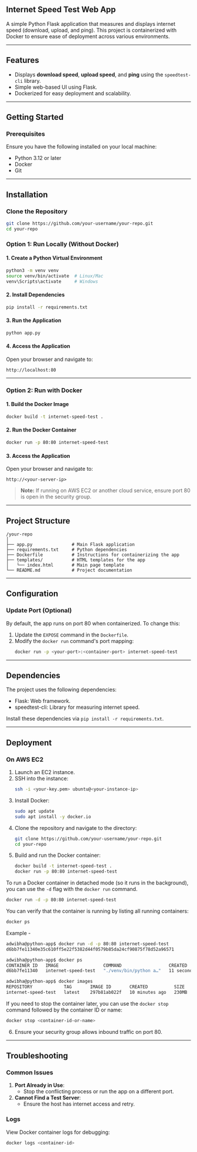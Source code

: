 ## **Internet Speed Test Web App**

A simple Python Flask application that measures and displays internet speed (download, upload, and ping). This project is containerized with Docker to ensure ease of deployment across various environments.

---

## **Features**

- Displays **download speed**, **upload speed**, and **ping** using the `speedtest-cli` library.
- Simple web-based UI using Flask.
- Dockerized for easy deployment and scalability.

---

## **Getting Started**

### Prerequisites

Ensure you have the following installed on your local machine:

- Python 3.12 or later
- Docker
- Git

---

## **Installation**

### **Clone the Repository**

```bash
git clone https://github.com/your-username/your-repo.git
cd your-repo
```

### **Option 1: Run Locally (Without Docker)**

#### 1. Create a Python Virtual Environment

```bash
python3 -m venv venv
source venv/bin/activate  # Linux/Mac
venv\Scripts\activate     # Windows
```

#### 2. Install Dependencies

```bash
pip install -r requirements.txt
```

#### 3. Run the Application

```bash
python app.py
```

#### 4. Access the Application

Open your browser and navigate to:

```plaintext
http://localhost:80
```

---

### **Option 2: Run with Docker**

#### 1. Build the Docker Image

```bash
docker build -t internet-speed-test .
```

#### 2. Run the Docker Container

```bash
docker run -p 80:80 internet-speed-test
```

#### 3. Access the Application

Open your browser and navigate to:

```plaintext
http://<your-server-ip>
```

> **Note:** If running on AWS EC2 or another cloud service, ensure port 80 is open in the security group.

---

## **Project Structure**

```
/your-repo
│
├── app.py               # Main Flask application
├── requirements.txt     # Python dependencies
├── Dockerfile           # Instructions for containerizing the app
├── templates/           # HTML templates for the app
│   └── index.html       # Main page template
└── README.md            # Project documentation
```

---

## **Configuration**

### Update Port (Optional)

By default, the app runs on port 80 when containerized. To change this:

1. Update the `EXPOSE` command in the `Dockerfile`.
2. Modify the `docker run` command's port mapping:
   ```bash
   docker run -p <your-port>:<container-port> internet-speed-test
   ```

---

## **Dependencies**

The project uses the following dependencies:

- Flask: Web framework.
- speedtest-cli: Library for measuring internet speed.

Install these dependencies via `pip install -r requirements.txt`.

---

## **Deployment**

### **On AWS EC2**

1. Launch an EC2 instance.
2. SSH into the instance:
   ```bash
   ssh -i <your-key.pem> ubuntu@<your-instance-ip>
   ```
3. Install Docker:
   ```bash
   sudo apt update
   sudo apt install -y docker.io
   ```
4. Clone the repository and navigate to the directory:
   ```bash
   git clone https://github.com/your-username/your-repo.git
   cd your-repo
   ```
5. Build and run the Docker container:
   ```bash
   docker build -t internet-speed-test .
   docker run -p 80:80 internet-speed-test
   ```

To run a Docker container in detached mode (so it runs in the background), you can use the `-d` flag with the `docker run` command.

```bash
docker run -d -p 80:80 internet-speed-test
```

You can verify that the container is running by listing all running containers:

```bash
docker ps
```

Example -

```bash
adwibha@python-app$ docker run -d -p 80:80 internet-speed-test
d6bb7fe11340e35c610ff5e22f5382d44f0579b85da24cf90875f78d52a96571

adwibha@python-app$ docker ps
CONTAINER ID   IMAGE                 COMMAND                  CREATED          STATUS          PORTS                NAMES
d6bb7fe11340   internet-speed-test   "./venv/bin/python a…"   11 seconds ago   Up 10 seconds   0.0.0.0:80->80/tcp   eloquent_chandrasekhar

adwibha@python-app$ docker images
REPOSITORY            TAG       IMAGE ID       CREATED          SIZE
internet-speed-test   latest    297b81ab022f   10 minutes ago   230MB
```

If you need to stop the container later, you can use the `docker stop` command followed by the container ID or name:

```bash
docker stop <container-id-or-name>
```

6. Ensure your security group allows inbound traffic on port 80.

---

## **Troubleshooting**

### Common Issues

1. **Port Already in Use**:
   - Stop the conflicting process or run the app on a different port.
2. **Cannot Find a Test Server**:
   - Ensure the host has internet access and retry.

### Logs

View Docker container logs for debugging:

```bash
docker logs <container-id>
```
